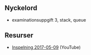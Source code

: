 ## Nyckelord

- examinationsuppgift 3, stack, queue

## Resurser

- [Inspelning 2017-05-09](https://youtu.be/dJtlR7Th_f0) (YouTube)
